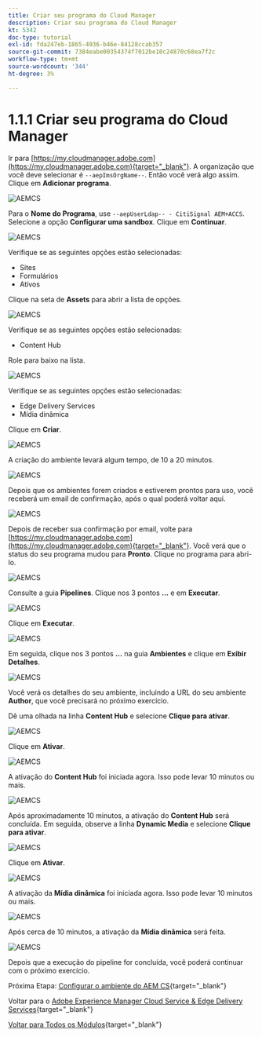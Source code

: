 ```yaml
---
title: Criar seu programa do Cloud Manager
description: Criar seu programa do Cloud Manager
kt: 5342
doc-type: tutorial
exl-id: fda247eb-1865-4936-b46e-84128ccab357
source-git-commit: 7384eabe00354374f7012be10c24870c68ea7f2c
workflow-type: tm+mt
source-wordcount: '344'
ht-degree: 3%

---
```


# 1.1.1 Criar seu programa do Cloud Manager

Ir para [https://my.cloudmanager.adobe.com](https://my.cloudmanager.adobe.com){target="_blank"}. A organização que você deve selecionar é `--aepImsOrgName--`. Então você verá algo assim. Clique em **Adicionar programa**.

![AEMCS](./images/aemcs1.png)

Para o **Nome do Programa**, use `--aepUserLdap-- - CitiSignal AEM+ACCS`. Selecione a opção **Configurar uma sandbox**. Clique em **Continuar**.

![AEMCS](./images/aemcs2.png)

Verifique se as seguintes opções estão selecionadas:

- Sites
- Formulários
- Ativos

Clique na seta de **Assets** para abrir a lista de opções.

![AEMCS](./images/aemcs3.png)

Verifique se as seguintes opções estão selecionadas:

- Content Hub

Role para baixo na lista.

![AEMCS](./images/aemcs3a.png)

Verifique se as seguintes opções estão selecionadas:

- Edge Delivery Services
- Mídia dinâmica

Clique em **Criar**.

![AEMCS](./images/aemcs3b.png)

A criação do ambiente levará algum tempo, de 10 a 20 minutos.

![AEMCS](./images/aemcs4.png)

Depois que os ambientes forem criados e estiverem prontos para uso, você receberá um email de confirmação, após o qual poderá voltar aqui.

![AEMCS](./images/aemcs5.png)

Depois de receber sua confirmação por email, volte para [https://my.cloudmanager.adobe.com](https://my.cloudmanager.adobe.com){target="_blank"}. Você verá que o status do seu programa mudou para **Pronto**. Clique no programa para abri-lo.

![AEMCS](./images/aemcs6.png)

Consulte a guia **Pipelines**. Clique nos 3 pontos **...** e em **Executar**.

![AEMCS](./images/aemcs7.png)

Clique em **Executar**.

![AEMCS](./images/aemcs8.png)

Em seguida, clique nos 3 pontos **...** na guia **Ambientes** e clique em **Exibir Detalhes**.

![AEMCS](./images/aemcs9.png)

Você verá os detalhes do seu ambiente, incluindo a URL do seu ambiente **Author**, que você precisará no próximo exercício.

Dê uma olhada na linha **Content Hub** e selecione **Clique para ativar**.

![AEMCS](./images/aemcs10.png)

Clique em **Ativar**.

![AEMCS](./images/aemcsact1.png)

A ativação do **Content Hub** foi iniciada agora. Isso pode levar 10 minutos ou mais.

![AEMCS](./images/aemcsact2.png)

Após aproximadamente 10 minutos, a ativação do **Content Hub** será concluída.
Em seguida, observe a linha **Dynamic Media** e selecione **Clique para ativar**.

![AEMCS](./images/aemcsact3.png)

Clique em **Ativar**.

![AEMCS](./images/aemcsact4.png)

A ativação da **Mídia dinâmica** foi iniciada agora. Isso pode levar 10 minutos ou mais.

![AEMCS](./images/aemcsact5.png)

Após cerca de 10 minutos, a ativação da **Mídia dinâmica** será feita.

![AEMCS](./images/aemcsact6.png)

Depois que a execução do pipeline for concluída, você poderá continuar com o próximo exercício.

Próxima Etapa: [Configurar o ambiente do AEM CS](./ex2.md){target="_blank"}

Voltar para o [Adobe Experience Manager Cloud Service &amp; Edge Delivery Services](./aemcs.md){target="_blank"}

[Voltar para Todos os Módulos](./../../../overview.md){target="_blank"}
